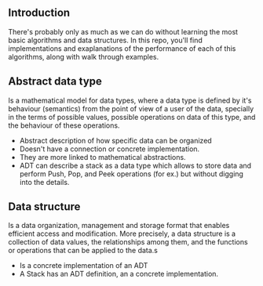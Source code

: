 ﻿## Introduction

There's probably only as much as we can do without
learning the most basic algorithms and data structures.
In this repo, you'll find implementations and exaplanations
of the performance of each of this algorithms, along with
walk through examples.



## Abstract data type

Is a mathematical model for data types, where
a data type is defined by it's behaviour (semantics)
from the point of view of a user of the data, specially
in the terms of possible values, possible operations on
data of this type, and the behaviour of these operations.

* Abstract description of how specific data can be organized
* Doesn't have a connection or concrete implementation.
* They are more linked to mathematical abstractions.
* ADT can describe a stack as a data type which allows to
store data and perform Push, Pop, and Peek operations (for ex.)
but without digging into the details.

## Data structure

Is a data organization, management and storage
format that enables efficient access and modification.
More precisely, a data structure is a collection of
data values, the relationships among them, and the
functions or operations that can be applied to the data.s

* Is a concrete implementation of an ADT
* A Stack has an ADT definition, an a concrete implementation.
